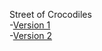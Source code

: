 Street of Crocodiles
<br>
-[Version 1](https://peter-ixd-belfast.github.io/street_of_crocodiles/street-of-crocodiles_1.html)
<br>
-[Version 2](https://peter-ixd-belfast.github.io/street_of_crocodiles/street-of-crocodiles_2.html)